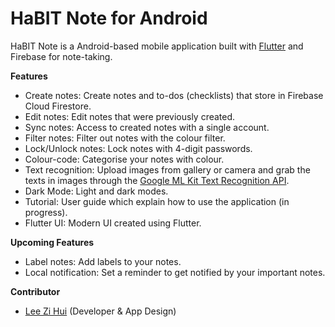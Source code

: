 # HaBIT Note for Android

HaBIT Note is a Android-based mobile application built with [Flutter](https://flutter.dev/docs) and Firebase for note-taking.

**Features**
- Create notes: Create notes and to-dos (checklists) that store in Firebase Cloud Firestore.
- Edit notes: Edit notes that were previously created.
- Sync notes: Access to created notes with a single account.
- Filter notes: Filter out notes with the colour filter.
- Lock/Unlock notes: Lock notes with 4-digit passwords.
- Colour-code: Categorise your notes with colour.
- Text recognition: Upload images from gallery or camera and grab the texts in images through the [Google ML Kit Text Recognition API](https://developers.google.com/ml-kit/vision/text-recognition).
- Dark Mode: Light and dark modes.
- Tutorial: User guide which explain how to use the application (in progress).
- Flutter UI: Modern UI created using Flutter.

**Upcoming Features**
- Label notes: Add labels to your notes.
- Local notification: Set a reminder to get notified by your important notes.

**Contributor**
- [Lee Zi Hui](https://github.com/myStery24) (Developer & App Design)